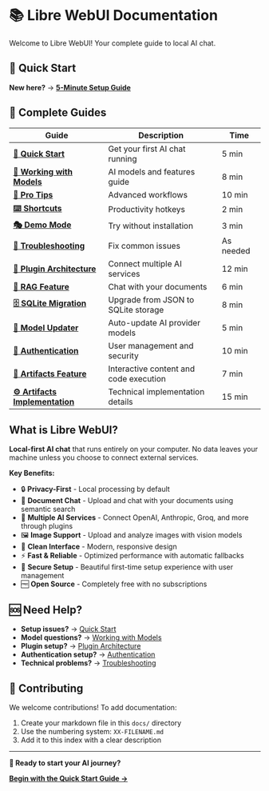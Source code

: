 # 📚 Libre WebUI Documentation

Welcome to Libre WebUI! Your complete guide to local AI chat.

## 🚀 Quick Start

**New here?** → **[5-Minute Setup Guide](./01-QUICK_START.md)**

## 📖 Complete Guides

| Guide | Description | Time |
|-------|-------------|------|
| **[🚀 Quick Start](./01-QUICK_START.md)** | Get your first AI chat running | 5 min |
| **[🤖 Working with Models](./02-WORKING_WITH_MODELS.md)** | AI models and features guide | 8 min |
| **[🎯 Pro Tips](./03-PRO_TIPS.md)** | Advanced workflows | 10 min |
| **[⌨️ Shortcuts](./04-KEYBOARD_SHORTCUTS.md)** | Productivity hotkeys | 2 min |
| **[🎭 Demo Mode](./05-DEMO_MODE.md)** | Try without installation | 3 min |
| **[🔧 Troubleshooting](./06-TROUBLESHOOTING.md)** | Fix common issues | As needed |
| **[🔌 Plugin Architecture](./08-PLUGIN_ARCHITECTURE.md)** | Connect multiple AI services | 12 min |
| **[📄 RAG Feature](./09-RAG_FEATURE.md)** | Chat with your documents | 6 min |
| **[🗄️ SQLite Migration](./10-SQLITE_MIGRATION.md)** | Upgrade from JSON to SQLite storage | 8 min |
| **[🤖 Model Updater](./11-MODEL_UPDATER.md)** | Auto-update AI provider models | 5 min |
| **[🔐 Authentication](./12-AUTHENTICATION.md)** | User management and security | 10 min |
| **[🎨 Artifacts Feature](./13-ARTIFACTS_FEATURE.md)** | Interactive content and code execution | 7 min |
| **[⚙️ Artifacts Implementation](./14-ARTIFACTS_IMPLEMENTATION.md)** | Technical implementation details | 15 min |

## What is Libre WebUI?

**Local-first AI chat** that runs entirely on your computer. No data leaves your machine unless you choose to connect external services.

**Key Benefits:**
- 🔒 **Privacy-First** - Local processing by default
- 📄 **Document Chat** - Upload and chat with your documents using semantic search
- 🔌 **Multiple AI Services** - Connect OpenAI, Anthropic, Groq, and more through plugins
- 🖼️ **Image Support** - Upload and analyze images with vision models
- 🎨 **Clean Interface** - Modern, responsive design
- ⚡ **Fast & Reliable** - Optimized performance with automatic fallbacks
- 🔐 **Secure Setup** - Beautiful first-time setup experience with user management
- 🆓 **Open Source** - Completely free with no subscriptions

## 🆘 Need Help?

- **Setup issues?** → [Quick Start](./01-QUICK_START.md)
- **Model questions?** → [Working with Models](./02-WORKING_WITH_MODELS.md)
- **Plugin setup?** → [Plugin Architecture](./08-PLUGIN_ARCHITECTURE.md)
- **Authentication setup?** → [Authentication](./12-AUTHENTICATION.md)
- **Technical problems?** → [Troubleshooting](./06-TROUBLESHOOTING.md)

## 🤝 Contributing

We welcome contributions! To add documentation:

1. Create your markdown file in this `docs/` directory
2. Use the numbering system: `XX-FILENAME.md`
3. Add it to this index with a clear description

---

**🎉 Ready to start your AI journey?**

**[Begin with the Quick Start Guide →](./01-QUICK_START.md)**
